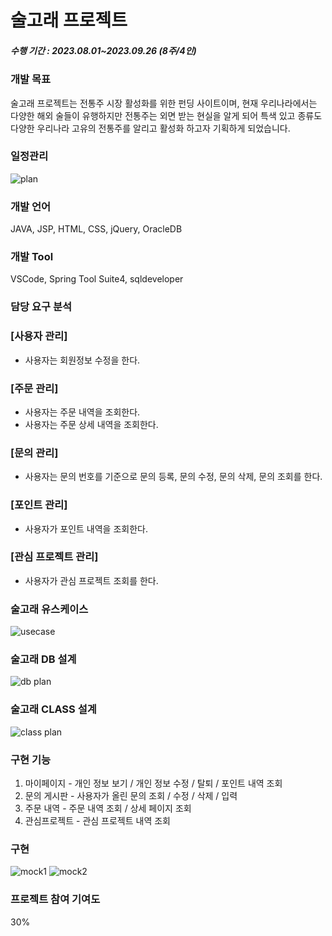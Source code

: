 # 술고래 프로젝트 

#####  수행 기간 : 2023.08.01~2023.09.26 (8주/4인)


### 개발 목표 
술고래 프로젝트는 전통주 시장 활성화를 위한 펀딩 사이트이며, 현재 우리나라에서는 다양한 해외 술들이 유행하지만 
전통주는 외면 받는 현실을 알게 되어 특색 있고 종류도 다양한 우리나라 고유의 전통주를 알리고 활성화 하고자 기획하게 되었습니다.

### 일정관리
![plan](https://github.com/wanghyo/firstteamproject/assets/141088480/803fd201-e7af-4b53-ab81-689d35504abe)

### 개발 언어 
JAVA, JSP, HTML, CSS, jQuery, OracleDB

### 개발 Tool
VSCode, Spring Tool Suite4, sqldeveloper

### 담당 요구 분석
### [사용자 관리]
- 사용자는 회원정보 수정을 한다.

### [주문 관리]
- 사용자는 주문 내역을 조회한다.
- 사용자는 주문 상세 내역을 조회한다.

### [문의 관리]
- 사용자는 문의 번호를 기준으로 문의 등록, 문의 수정, 문의 삭제, 문의 조회를 한다.

### [포인트 관리]
- 사용자가 포인트 내역을 조회한다.

### [관심 프로젝트 관리]
- 사용자가 관심 프로젝트 조회를 한다.

### 술고래 유스케이스
![usecase](https://github.com/wanghyo/firstteamproject/assets/141088480/13c77485-95ca-4973-9e72-38312e738431)
  
### 술고래 DB 설계
![db plan](https://github.com/wanghyo/firstteamproject/assets/141088480/a51673c2-9e3f-4059-b93e-76b8d6cd6654)

### 술고래 CLASS 설계
![class plan](https://github.com/wanghyo/firstteamproject/assets/141088480/6962f4f9-5dae-4996-b183-88eefa6d5d9c)

### 구현 기능
1. 마이페이지 - 개인 정보 보기 / 개인 정보 수정 / 탈퇴 / 포인트 내역 조회
2. 문의 게시판 - 사용자가 올린 문의 조회 / 수정 / 삭제 / 입력
3. 주문 내역 - 주문 내역 조회 / 상세 페이지 조회
4. 관심프로젝트 - 관심 프로젝트 내역 조회

### 구현
![mock1](https://github.com/wanghyo/firstteamproject/assets/141088480/1766a68a-c95a-4245-96b0-a281a4e16e7c)
![mock2](https://github.com/wanghyo/firstteamproject/assets/141088480/4611b1e7-af81-439f-bf5d-0f01e9cfb7da)

### 프로젝트 참여 기여도
30%

